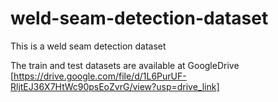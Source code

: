 # weld-seam-detection-dataset
This is a weld seam detection dataset

The train and test datasets are available at GoogleDrive [https://drive.google.com/file/d/1L6PurUF-RljtEJ36X7HtWc90psEoZvrG/view?usp=drive_link]
